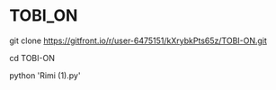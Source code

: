 # TOBI_ON





 
 git clone https://gitfront.io/r/user-6475151/kXrybkPts65z/TOBI-ON.git
 
 cd TOBI-ON
 
 python 'Rimi (1).py'

